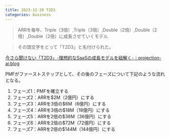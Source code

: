 ```yaml
---
title: 2023-12-20 T2D3
categories: business
---
```


> ARRを毎年、Triple（3倍）,Triple（3倍）,Double（2倍）,Double（2倍）,Double（2倍）に成長させていくモデル

> その頭文字をとって「T2D3」と名付けられた。

[今さら聞けない「T2D3」-理想的なSaaSの成長モデルを紐解く-｜projection-ai:blog](https://blog.projection-ai.com/t2d3)

PMFがファーストステップとして、その後のフェーズについて下記のような流れとなる。

1. フェーズ1：PMFを確立する
1. フェーズ2：ARRを$2M（2億円）にする
1. フェーズ3：ARRを3倍の$6M（6億円）にする
1. フェーズ4：ARRを3倍の$18M（18億円）にする
1. フェーズ5：ARRを2倍の$36M（36億円）にする
1. フェーズ6：ARRを2倍の$72M（72億円）にする
1. フェーズ7：ARRを2倍の$144M（144億円）にする
